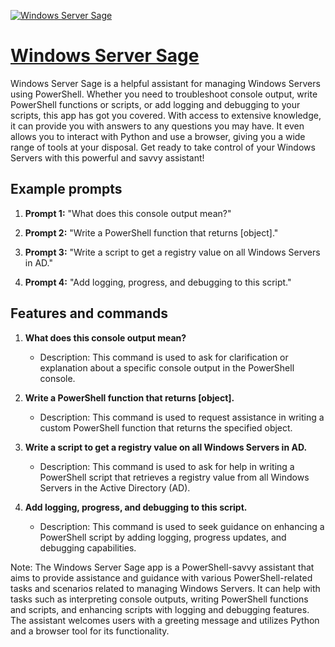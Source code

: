 [![Windows Server Sage](https://files.oaiusercontent.com/file-rayMRDdCDqILOnpeYTEGcYPE?se=2123-10-17T02%3A17%3A43Z&sp=r&sv=2021-08-06&sr=b&rscc=max-age%3D31536000%2C%20immutable&rscd=attachment%3B%20filename%3DColumbia%2520Cloudworks-05_edited.jpg&sig=9BjuG0LB7iBBqe%2BsGu5GZ4adRr%2BAOvARCiAeac8WJAE%3D)](https://chat.openai.com/g/g-TXVS1EWtA-windows-server-sage)

# [Windows Server Sage](https://chat.openai.com/g/g-TXVS1EWtA-windows-server-sage)

Windows Server Sage is a helpful assistant for managing Windows Servers using PowerShell. Whether you need to troubleshoot console output, write PowerShell functions or scripts, or add logging and debugging to your scripts, this app has got you covered. With access to extensive knowledge, it can provide you with answers to any questions you may have. It even allows you to interact with Python and use a browser, giving you a wide range of tools at your disposal. Get ready to take control of your Windows Servers with this powerful and savvy assistant!

## Example prompts

1. **Prompt 1:** "What does this console output mean?"

2. **Prompt 2:** "Write a PowerShell function that returns [object]."

3. **Prompt 3:** "Write a script to get a registry value on all Windows Servers in AD."

4. **Prompt 4:** "Add logging, progress, and debugging to this script."

## Features and commands

1. **What does this console output mean?**
    - Description: This command is used to ask for clarification or explanation about a specific console output in the PowerShell console.
    
2. **Write a PowerShell function that returns [object].**
    - Description: This command is used to request assistance in writing a custom PowerShell function that returns the specified object.
    
3. **Write a script to get a registry value on all Windows Servers in AD.**
    - Description: This command is used to ask for help in writing a PowerShell script that retrieves a registry value from all Windows Servers in the Active Directory (AD).

4. **Add logging, progress, and debugging to this script.**
    - Description: This command is used to seek guidance on enhancing a PowerShell script by adding logging, progress updates, and debugging capabilities.

Note: The Windows Server Sage app is a PowerShell-savvy assistant that aims to provide assistance and guidance with various PowerShell-related tasks and scenarios related to managing Windows Servers. It can help with tasks such as interpreting console outputs, writing PowerShell functions and scripts, and enhancing scripts with logging and debugging features. The assistant welcomes users with a greeting message and utilizes Python and a browser tool for its functionality.